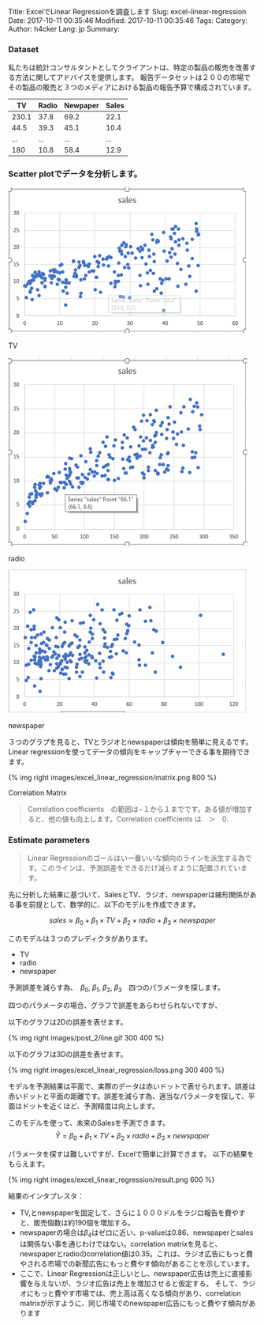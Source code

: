 Title: ExcelでLinear Regressionを調査します 
Slug: excel-linear-regression
Date: 2017-10-11 00:35:46
Modified: 2017-10-11 00:35:46
Tags: 
Category: 
Author: h4cker
Lang: jp
Summary:

### Dataset

私たちは統計コンサルタントとしてクライアントは、特定の製品の販売を改善する方法に関してアドバイスを提供します。
報告データセットは２００の市場でその製品の販売と３つのメディアにおける製品の報告予算で構成されています。


| TV            | Radio         | Newpaper    |Sales|
| ------------- |---------------|-------------|-----|
| 230.1         | 37.8          | 69.2        |22.1 |
| 44.5          | 39.3          | 45.1        |10.4 |
| ...           | ...           | ...         | ... |
| 180           | 10.8          | 58.4        |12.9 |


### Scatter plotでデータを分析します。

![TV](images/excel_linear_regression/TV.png)

TV

![radio](images/excel_linear_regression/radio.png)

radio

![newspaper](images/excel_linear_regression/newspaper.png)

newspaper

３つのグラプを見ると、TVとラジオとnewspaperは傾向を簡単に見えるです。Linear regressionを使ってデータの傾向をキャップチャーできる事を期待できます。

{% img right images/excel_linear_regression/matrix.png 800 %}

Correlation Matrix

> Correlation coefficients　の範囲は−１から１までです。ある値が増加すると、他の値も向上します。Correlation coefficients は　＞　0.



### Estimate parameters

> Linear Regressionのゴールはい一番いいな傾向のラインを派生する為です。このラインは、予測誤差をできるだけ減らすように配置されています。

先に分析した結果に基づいて、SalesとTV、ラジオ、newspaperは線形関係がある事を前提として、数学的に、以下のモデルを作成できます。

$$
sales \approx \beta_0 + \beta_1 \times TV + \beta_2 \times radio + \beta_3 \times newspaper
$$


このモデルは３つのプレディクタがあります。
* TV
* radio
* newspaper

予測誤差を減らす為、　$\beta_0$,  $\beta_1$, $\beta_2$, $\beta_3$　四つのパラメータを探します。

四つのパラメータの場合、グラフで誤差をあらわせられないですが、

以下のグラフは2Dの誤差を表せます。

{% img right images/post_2/line.gif 300 400 %}

以下のグラフは3Dの誤差を表せます。

{% img right images/excel_linear_regression/loss.png 300 400 %}

モデルを予測結果は平面で、実際のデータは赤いドットで表せられます。誤差は赤いドットと平面の距離です。誤差を減らす為、適当なパラメータを探して、平面はドットを近くほど、予測精度は向上します。


このモデルを使って、未来のSalesを予測できます。
$$
\hat{Y} = \beta_0 + \beta_1 \times TV + \beta_2 \times radio + \beta_3 \times newspaper
$$ 


パラメータを探すは難しいですが、Excelで簡単に計算できます。
以下の結果をもらえます。

{% img right images/excel_linear_regression/result.png 600 %}


結果のインタプレスタ：


- TV,とnewspaperを固定して、さらに１０００ドルをラジロ報告を費やすと、販売個数は約190個を増加する。
- newspaperの場合は$\beta_4$はゼロに近い、p-valueは0.86、newspaperとsalesは関係ない事を通じわけではない。correlation matrixを見ると、newspaperとradioのcorrelation値は0.35。これは、ラジオ広告にもっと費やされる市場での新聞広告にもっと費やす傾向があることを示しています。
-  ここで、Linear Regressionは正しいとし、newspaper広告は売上に直接影響を与えないが、ラジオ広告は売上を増加させると仮定する。 そして、ラジオにもっと費やす市場では、売上高は高くなる傾向があり、correlation matrixが示すように、同じ市場でのnewspaper広告にもっと費やす傾向があります













